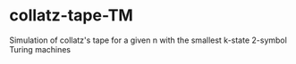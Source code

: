 # collatz-tape-TM
Simulation of collatz's tape for a given n with the smallest k-state 2-symbol Turing machines
